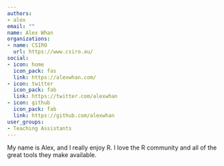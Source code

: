 ```yaml
---
authors:
- alex
email: ""
name: Alex Whan
organizations:
- name: CSIRO
  url: https://www.csiro.au/
social:
- icon: home
  icon_pack: fas
  link: https://alexwhan.com/
- icon: twitter
  icon_pack: fab
  link: https://twitter.com/alexwhan
- icon: github
  icon_pack: fab
  link: https://github.com/alexwhan
user_groups:
- Teaching Assistants
---
```


My name is Alex, and I really enjoy R. I love the R community and all of the great tools they make available.
